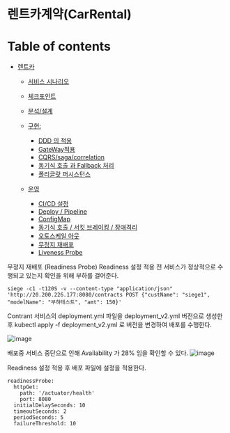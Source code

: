 # 렌트카계약(CarRental)

# Table of contents
- [렌트카](#---)
  - [서비스 시나리오](#서비스-시나리오)
  - [체크포인트](#체크포인트)
  - [분석/설계](#분석설계)
  - [구현:](#구현-)
    - [DDD 의 적용](#ddd-의-적용)
	- [GateWay적용](#GateWay-적용)
	- [CQRS/saga/correlation](#폴리글랏-퍼시스턴스)
    - [동기식 호출 과 Fallback 처리](#동기식-호출-과-Fallback-처리)
	- [폴리글랏 퍼시스턴스](#폴리글랏-퍼시스턴스)
	
  - [운영](#운영)
    - [CI/CD 설정](#cicd설정)
    - [Deploy / Pipeline](#Deploy-Pipeline)
    - [ConfigMap](#ConfigMap)		
    - [동기식 호출 / 서킷 브레이킹 / 장애격리](#동기식-호출-서킷-브레이킹-장애격리)
    - [오토스케일 아웃](#오토스케일-아웃)
    - [무정지 재배포](#무정지-재배포)
    - [Liveness Probe](#Liveness-Probe)
	


무정지 재배포 (Readiness Probe)
Readiness 설정 적용 전
서비스가 정상적으로 수행되고 있는지 확인을 위해 부하를 걸어준다.
```
siege -c1 -t120S -v --content-type "application/json" 'http://20.200.226.177:8080/contracts POST {"custName": "siege1", "modelName": "부하테스트", "amt": 150}'
```
Contrant 서비스의 deployment.yml 파일을 deployment_v2.yml 버전으로 생성한 후
kubectl apply -f deployment_v2.yml 로 버전을 변경하여 배포를 수행한다.

![image](https://user-images.githubusercontent.com/18524113/131059681-0d99b7dc-0281-4355-865d-df19db086eb7.png)

배포중 서비스 중단으로 인해 Availability 가 28% 임을 확인할 수 있다.
![image](https://user-images.githubusercontent.com/18524113/131059764-dc965941-565d-44c8-87b9-a295466f94b9.png)


Readiness 설정 적용 후
배포 파일에 설정을 적용한다.
```
readinessProbe:
  httpGet:
    path: '/actuator/health'
    port: 8080
  initialDelaySeconds: 10
  timeoutSeconds: 2
  periodSeconds: 5
  failureThreshold: 10
```
